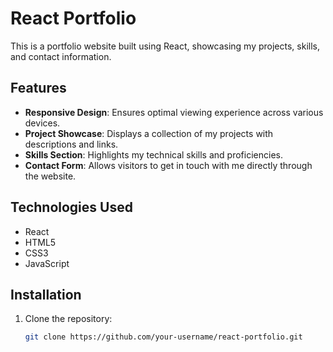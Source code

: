 # React Portfolio

This is a portfolio website built using React, showcasing my projects, skills, and contact information.

## Features

- **Responsive Design**: Ensures optimal viewing experience across various devices.
- **Project Showcase**: Displays a collection of my projects with descriptions and links.
- **Skills Section**: Highlights my technical skills and proficiencies.
- **Contact Form**: Allows visitors to get in touch with me directly through the website.

## Technologies Used

- React
- HTML5
- CSS3
- JavaScript

## Installation

1. Clone the repository:
   ```sh
   git clone https://github.com/your-username/react-portfolio.git

